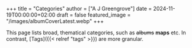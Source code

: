 +++
title = "Categories"
author = ["A J Greengrove"]
date = 2024-11-19T00:00:00+02:00
draft = false
featured_image = "/images/albumCoverLatest.webp"
+++

This page lists broad, thematical categories, such as ~~albums~~ **maps** etc.
In contrast, [Tags]({{< relref "tags" >}}) are more granular.
